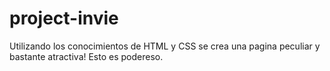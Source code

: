 # project-invie
Utilizando los conocimientos de HTML y CSS se crea una pagina peculiar y bastante atractiva! Esto es podereso.
